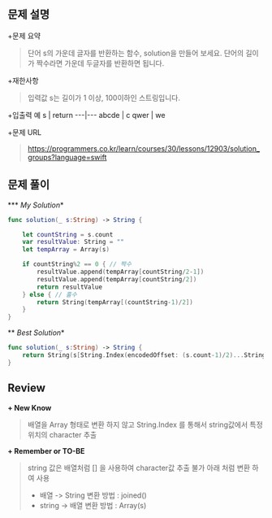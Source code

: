 문제 설명
--------

\+문제 요약
> 단어 s의 가운데 글자를 반환하는 함수, solution을 만들어 보세요. 단어의 길이가 짝수라면 가운데 두글자를 반환하면 됩니다.

\+재한사항
> 입력값 s는 길이가 1 이상, 100이하인 스트링입니다.
 
\+입출력 예
s | return 
---|---
abcde | c
qwer | we

\+문제 URL
>https://programmers.co.kr/learn/courses/30/lessons/12903/solution_groups?language=swift


문제 풀이
---------

*** *My Solution**
```swift
func solution(_ s:String) -> String {

    let countString = s.count
    var resultValue: String = ""
    let tempArray = Array(s)

    if countString%2 == 0 { // 짝수
        resultValue.append(tempArray[countString/2-1])
        resultValue.append(tempArray[countString/2])
        return resultValue
    } else { // 홀수
        return String(tempArray[(countString-1)/2])
    }
}

```

** *Best Solution**
```swift
func solution(_ s:String) -> String {
    return String(s[String.Index(encodedOffset: (s.count-1)/2)...String.Index(encodedOffset: s.count/2)])
}
```

Review
-----------------
**\+ New Know**
> 배열을 Array 형태로 변환 하지 않고 String.Index 를 통해서 string값에서 특정 위치의 character 추출

**\+ Remember or TO-BE**
>string 값은 배열처럼 \[] 을 사용하여 character값 추출 불가 아래 처럼 변환 하여 사용
> * 배열 -> String 변환 방법 : joined()
> * string -> 배열 변환 방법 : Array(s)
